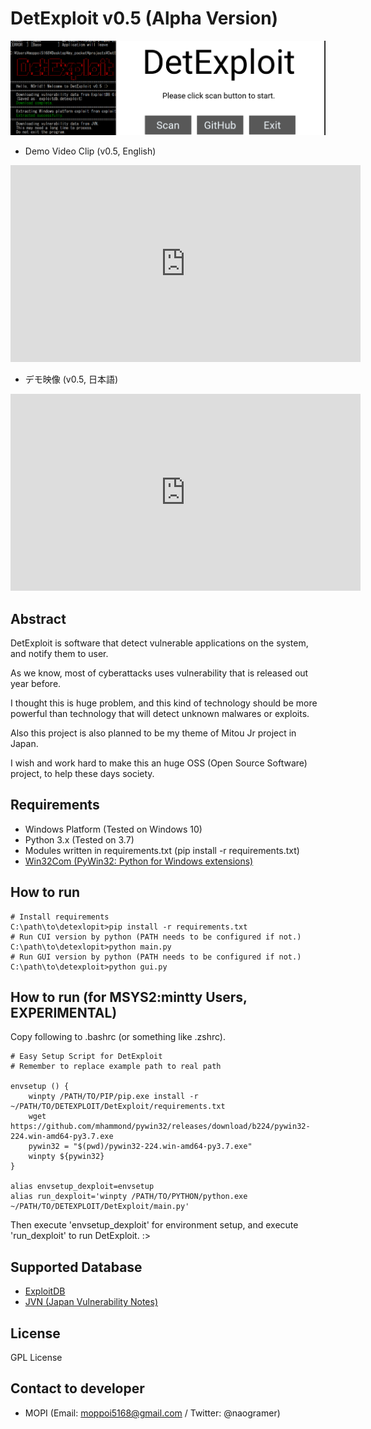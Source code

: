 # DetExploit v0.5 (Alpha Version)

![ScreenShot1](sshot.png)

+ Demo Video Clip (v0.5, English)

<iframe width="560" height="315" src="https://www.youtube.com/embed/VBev9dtGtEM" frameborder="0" allow="accelerometer; autoplay; encrypted-media; gyroscope; picture-in-picture" allowfullscreen></iframe>

+ デモ映像 (v0.5, 日本語)

<iframe width="560" height="315" src="https://www.youtube.com/embed/aIMhaA_ysUY" frameborder="0" allow="accelerometer; autoplay; encrypted-media; gyroscope; picture-in-picture" allowfullscreen></iframe>

## Abstract

DetExploit is software that detect vulnerable applications on the system, and notify them to user.

As we know, most of cyberattacks uses vulnerability that is released out year before.

I thought this is huge problem, and this kind of technology should be more powerful than technology that will detect unknown malwares or exploits.

Also this project is also planned to be my theme of Mitou Jr project in Japan.

I wish and work hard to make this an huge OSS (Open Source Software) project, to help these days society.

## Requirements

+ Windows Platform (Tested on Windows 10)
+ Python 3.x (Tested on 3.7)
+ Modules written in requirements.txt (pip install -r requirements.txt)
+ [Win32Com (PyWin32: Python for Windows extensions)](https://github.com/mhammond/pywin32/releases)

## How to run

```
# Install requirements
C:\path\to\detexlopit>pip install -r requirements.txt
# Run CUI version by python (PATH needs to be configured if not.)
C:\path\to\detexlopit>python main.py
# Run GUI version by python (PATH needs to be configured if not.)
C:\path\to\detexploit>python gui.py
```

## How to run (for MSYS2:mintty Users, EXPERIMENTAL)

Copy following to .bashrc (or something like .zshrc).

```
# Easy Setup Script for DetExploit
# Remember to replace example path to real path

envsetup () {
    winpty /PATH/TO/PIP/pip.exe install -r ~/PATH/TO/DETEXPLOIT/DetExploit/requirements.txt
    wget https://github.com/mhammond/pywin32/releases/download/b224/pywin32-224.win-amd64-py3.7.exe
    pywin32 = "$(pwd)/pywin32-224.win-amd64-py3.7.exe"
    winpty ${pywin32}
}

alias envsetup_dexploit=envsetup
alias run_dexploit='winpty /PATH/TO/PYTHON/python.exe ~/PATH/TO/DETEXPLOIT/DetExploit/main.py'
```

Then execute 'envsetup_dexploit' for environment setup, and execute 'run_dexploit' to run DetExploit. :>

## Supported Database

+ [ExploitDB](exploit-db.com/)
+ [JVN (Japan Vulnerability Notes)](https://jvn.jp/)

## License

GPL License

## Contact to developer

+ MOPI (Email: moppoi5168@gmail.com / Twitter: @naogramer)

